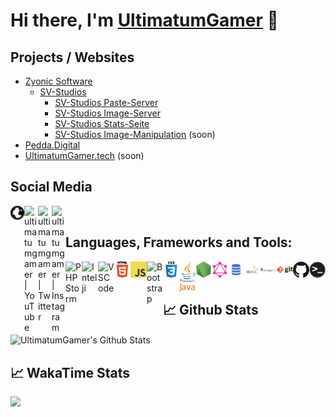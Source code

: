 # Hi there, I'm [UltimatumGamer][website] 👋

## Projects / Websites
- [Zyonic Software](https://zyonicsoftware.com/)
  - [SV-Studios](https://sv-studios.net/)
    - [SV-Studios Paste-Server](https://paste.sv-studios.net/)
    - [SV-Studios Image-Server](https://image.sv-studios.net/)
    - [SV-Studios Stats-Seite](https://stats.sv-studios.net/)
    - [SV-Studios Image-Manipulation](https://edit.sv-studios.net/) (soon)
- [Pedda.Digital](https://pedda.digital/)
- [UltimatumGamer.tech](https://ultimatumgamer.tech/) (soon)

## Social Media

[<img align="left" alt="ultimatumgamer | Website" width="22px" src="https://raw.githubusercontent.com/iconic/open-iconic/master/svg/globe.svg" />][website]
[<img align="left" alt="ultimatumgamer | YouTube" width="22px" src="https://cdn.jsdelivr.net/npm/simple-icons@v3/icons/youtube.svg" />][youtube]
[<img align="left" alt="ultimatumgamer | Twitter" width="22px" src="https://cdn.jsdelivr.net/npm/simple-icons@v3/icons/twitter.svg" />][twitter]
[<img align="left" alt="ultimatumgamer | Instagram" width="22px" src="https://cdn.jsdelivr.net/npm/simple-icons@v3/icons/instagram.svg" />][instagram]

<br />

## Languages, Frameworks and Tools:

[<img align="left" alt="PHPStorm" width="26px" src="https://upload.wikimedia.org/wikipedia/commons/d/d0/Phpstorm.png" />](https://www.jetbrains.com/phpstorm/)
[<img align="left" alt="Intelji" width="26px" src="https://upload.wikimedia.org/wikipedia/commons/d/d5/IntelliJ_IDEA_Logo.svg" />](https://www.jetbrains.com/intellij/)
[<img align="left" alt="VSCode" width="26px" src="https://upload.wikimedia.org/wikipedia/commons/9/9a/Visual_Studio_Code_1.35_icon.svg" />](https://code.visualstudio.com)
<img align="left" alt="HTML5" width="26px" src="https://raw.githubusercontent.com/github/explore/80688e429a7d4ef2fca1e82350fe8e3517d3494d/topics/html/html.png" />
<img align="left" alt="JAVASCRIPT" width="26px" src="https://raw.githubusercontent.com/github/explore/80688e429a7d4ef2fca1e82350fe8e3517d3494d/topics/javascript/javascript.png" />
[<img align="left" alt="Bootstrap" width="26px" src="https://upload.wikimedia.org/wikipedia/commons/b/b2/Bootstrap_logo.svg" />](https://getbootstrap.com)
<img align="left" alt="CSS3" width="26px" src="https://raw.githubusercontent.com/github/explore/80688e429a7d4ef2fca1e82350fe8e3517d3494d/topics/css/css.png" />
<img align="left" alt="JAVA" width="26px" src="https://raw.githubusercontent.com/Spark61/Spark61/master/Java-Logo.svg" />
<img align="left" alt="Node.js" width="26px" src="https://raw.githubusercontent.com/github/explore/80688e429a7d4ef2fca1e82350fe8e3517d3494d/topics/nodejs/nodejs.png" />
<img align="left" alt="GraphQL" width="26px" src="https://raw.githubusercontent.com/github/explore/80688e429a7d4ef2fca1e82350fe8e3517d3494d/topics/graphql/graphql.png" />
<img align="left" alt="SQL" width="26px" src="https://raw.githubusercontent.com/github/explore/80688e429a7d4ef2fca1e82350fe8e3517d3494d/topics/sql/sql.png" />
<img align="left" alt="MySQL" width="26px" src="https://raw.githubusercontent.com/github/explore/80688e429a7d4ef2fca1e82350fe8e3517d3494d/topics/mysql/mysql.png" />
<img align="left" alt="MongoDB" width="26px" src="https://raw.githubusercontent.com/github/explore/80688e429a7d4ef2fca1e82350fe8e3517d3494d/topics/mongodb/mongodb.png" />
<img align="left" alt="Git" width="26px" src="https://raw.githubusercontent.com/github/explore/80688e429a7d4ef2fca1e82350fe8e3517d3494d/topics/git/git.png" />
<img align="left" alt="GitHub" width="26px" src="https://raw.githubusercontent.com/github/explore/78df643247d429f6cc873026c0622819ad797942/topics/github/github.png" />
<img align="left" alt="Terminal" width="26px" src="https://raw.githubusercontent.com/github/explore/80688e429a7d4ef2fca1e82350fe8e3517d3494d/topics/terminal/terminal.png" />

<br />
<br />

## 📈 Github Stats

<p align="left">
<img align="center" alt="UltimatumGamer's Github Stats" src="https://github-readme-stats.vercel.app/api?username=UltimatumGamer&show_icons=true&hide_border=true&count_private=true" />
</p>


## 📈 WakaTime Stats
<img src="https://wakatime.com/share/@UltimatumGamer/2ae9fb74-5fee-42f9-8a9f-1c9a9218f129.svg">


[website]: https://pedda.digital
[twitter]: https://twitter.com/ultimatumgamer1
[youtube]: https://www.youtube.com/channel/UCHAwnRWgTi3Pp_T6cHBSr4Q
[instagram]: https://instagram.com/ultimatumgamer1
